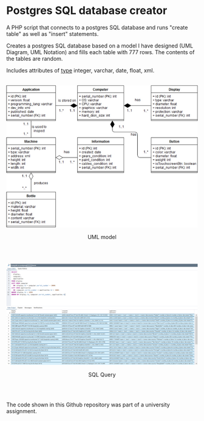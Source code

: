 # Postgres SQL database creator
A PHP script that connects to a postgres SQL database and runs "create table" as well as "insert" statements.

Creates a postgres SQL database based on a model I have designed (UML Diagram, UML Notation) and fills each table with 777 rows. The contents of the tables are random. 

Includes attributes of [type](https://www.postgresql.org/docs/8.4/static/datatype.html) integer, varchar, date, float, xml.
<br><br>

![UML model](scr/uml.jpg?raw=true "UML model")
<p align="center">UML model</p>
<br><br>

![SQL Query](scr/query.jpg?raw=true "SQL Query")
<p align="center">SQL Query</p>
<br><br>

The code shown in this Github repository was part of a university assignment. 
